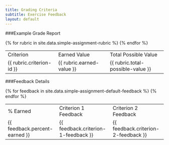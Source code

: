 ```yaml
---
title: Grading Criteria
subtitle: Exercise Feedback
layout: default
---
```

###Example Grade Report
<table class="rubric">
  <tr class="table-labels">
    <td class="table-label">Criterion</td>
    <td class="table-label">Earned Value</td> 
    <td class="table-label">Total Possible Value</td>
  </tr>
{% for rubric in site.data.simple-assignment-rubric %}
  <tr class="rubric-data">
    <td>{{ rubric.criterion-id }}</td>
    <td>{{ rubric.earned-value }}</td> 
    <td>{{ rubric.total-possible-value }}</td>
  </tr>
{% endfor %}
</table>

###Feedback Details
<table class="feedback">
  <tr class="table-labels">
    <td class="table-label">% Earned</td>
    <td class="table-label">Criterion 1 Feedback</td> 
    <td class="table-label">Criterion 2 Feedback</td>
  </tr>
{% for feedback in site.data.simple-assignment-default-feedback %}
  <tr class="feedback-data">
    <td>{{ feedback.percent-earned }}</td>
    <td>{{ feedback.criterion-1-feedback }}</td> 
    <td>{{ feedback.criterion-2-feedback }}</td>
  </tr>
{% endfor %}
</table>
